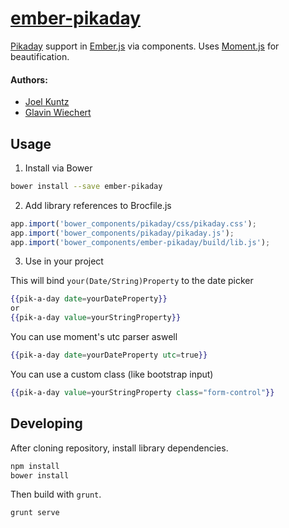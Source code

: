 [ember-pikaday](https://github.com/Frozenfire92/ember-pikaday)
=============

[Pikaday](https://github.com/dbushell/Pikaday) support in [Ember.js](http://emberjs.com/) via components. Uses [Moment.js](http://momentjs.com/) for beautification.

#### Authors:
- [Joel Kuntz](https://github.com/Frozenfire92)
- [Glavin Wiechert](https://github.com/Glavin001)


## Usage

1) Install via Bower

```bash
bower install --save ember-pikaday
```

2) Add library references to Brocfile.js

```javascript
app.import('bower_components/pikaday/css/pikaday.css');
app.import('bower_components/pikaday/pikaday.js');
app.import('bower_components/ember-pikaday/build/lib.js');
```

3) Use in your project

This will bind `your(Date/String)Property` to the date picker

```handlebars
{{pik-a-day date=yourDateProperty}}
or
{{pik-a-day value=yourStringProperty}}
```

You can use moment's utc parser aswell

```handlebars
{{pik-a-day date=yourDateProperty utc=true}}
```

You can use a custom class (like bootstrap input)
```handlebars
{{pik-a-day value=yourStringProperty class="form-control"}}
```

## Developing

After cloning repository, install library dependencies.

```bash
npm install
bower install
```

Then build with `grunt`.

```bash
grunt serve
```
